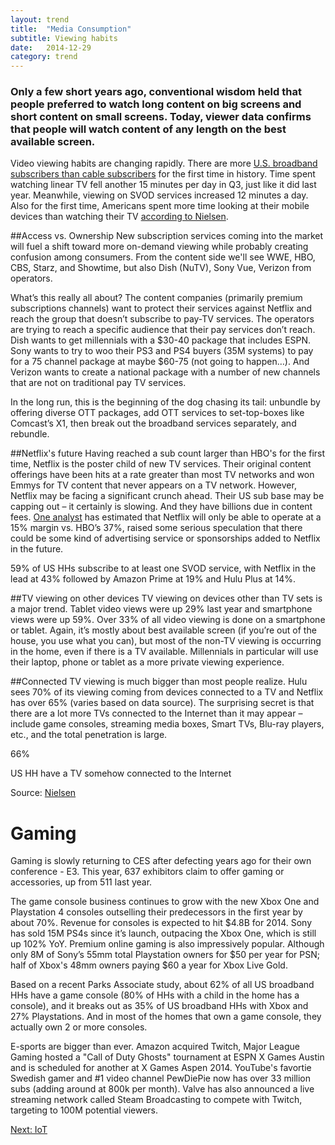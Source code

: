 ```yaml
---
layout: trend
title:  "Media Consumption"
subtitle: Viewing habits
date:   2014-12-29
category: trend
---
```

<section>
<h3>Only a few short years ago, conventional wisdom held that people preferred to watch long content on big screens and short content on small screens. Today, viewer data confirms that people will watch content of any length on the best available screen.</h3>
</section>

Video viewing habits are changing rapidly. There are more [U.S. broadband subscribers than cable subscribers](http://www.multichannel.com/news/technology/cable-broadband-subs-surpass-cable-tv-subs-lrg/383197) for the first time in history. Time spent watching linear TV fell another 15 minutes per day in Q3, just like it did last year. Meanwhile, viewing on SVOD services increased 12 minutes a day. Also for the first time, Americans spent more time looking at their mobile devices than watching their TV [according to Nielsen](http://www.nielsen.com/us/en/insights/news/2014/whats-empowering-the-new-digital-consumer.html). 

##Access vs. Ownership 
New subscription services coming into the market will fuel a shift toward more on-demand viewing while probably creating confusion among consumers. From the content side we'll see WWE, HBO, CBS, Starz, and Showtime, but also Dish (NuTV), Sony Vue, Verizon from operators.

What’s this really all about?  The content companies (primarily premium subscriptions channels) want to protect their services against Netflix and reach the group that doesn’t subscribe to pay-TV services.  The operators are trying to reach a specific audience that their pay services don’t reach. Dish wants to get millennials with a $30-40 package that includes ESPN.  Sony wants to try to woo their PS3 and PS4 buyers (35M systems) to pay for a 75 channel package at maybe $60-75 (not going to happen…). And Verizon wants to create a national package with a number of new channels that are not on traditional pay TV services. 
<!-- 
Will any succeed?  Probably HBO and some of the other premium services driven by great original content (36% said in a [Horizon Media survey](http://www.mediapost.com/publications/article/237098/horizon-media-more-than-one-third-of-consumers-in.html) that they would subscribe to a la carte HBO)...who doesn't love Game of Thrones?.  But they will need to clamp down on password sharing to make it work.  --> 

In the long run, this is the beginning of the dog chasing its tail: unbundle by offering diverse OTT packages, add OTT services to set-top-boxes like Comcast’s X1, then break out the broadband services separately, and rebundle.
<!-- 
#Cord-cutting
Cord-shaving is happening, as is cord-cutting, though it’s not the race to the door some might have you believe. Since 2008, the number of homes with pay-TV has increased 3.77% to 100.7M HH, but the number of non-pay-TV HH have risen 13.6%. 
On average, 74% of HH subscribe to pay TV, 16% have cancelled (at some point, not just recently) and 10% have never subscribed. In 2014, ATT and Verizon added video subs, but all the other pay TV companies lost, and the market evidence is that the primary driver is cost. For those who are cutting the cord, the primary reason stated for doing so is the availability of content from OTT services and on devices that allow  consumers to see content on the TV. According to PwC – number of 18-24 year olds with pay TV subs dropped 6% to just 71% in the last year -->

##Netflix's future
Having reached a sub count larger than HBO's for the first time, Netflix is the poster child of new TV services.  Their original content offerings have been hits at a rate greater than most TV networks and won Emmys for TV content that never appears on a TV network. However, Netflix may be facing a significant crunch ahead.  Their US sub base may be capping out – it certainly is slowing.  And they have billions due in content fees.  [One analyst](http://www.forbes.com/sites/markrogowsky/2014/10/15/netflix-still-mails-dvds-too-but-for-how-much-longer/) has estimated that Netflix will only be able to operate at a 15% margin vs. HBO’s 37%, raised some serious speculation that there could be some kind of advertising service or sponsorships added to Netflix in the future.

59% of US HHs subscribe to at least one SVOD service, with Netflix in the lead at 43% followed by Amazon Prime at 19% and Hulu Plus at 14%.

<!-- <div class="grid">
    <div class="col-1-2-xs">
        <div class="stat">
            <p class="stat-num">59%</p>
            <p class="stat-text">US HH subscribe to at least one SVOD service</p>
        </div>
    </div>
    <div class="col-1-2-xs">      
            <div id="svod" class="chart chart-donut"></div>
    </div>
</div>
 -->
##TV viewing on other devices
TV viewing on devices other than TV sets is a major trend.  Tablet video views were up 29% last year and smartphone views were up 59%.  Over 33% of all video viewing is done on a smartphone or tablet. Again, it’s mostly about best available screen (if you’re out of the house, you use what you can), but most of the non-TV viewing is occurring in the home, even if there is a TV available.  Millennials in particular will use their laptop, phone or tablet as a more private viewing experience.

##Connected TV viewing is much bigger than most people realize.
Hulu sees 70% of its viewing coming from devices connected to a TV and Netflix has over 65% (varies based on data source).  The surprising secret is that there are a lot more TVs connected to the Internet than it may appear – include game consoles, streaming media boxes, Smart TVs, Blu-ray players, etc., and the total penetration is large. 

<div class="stat center-block">
    <p class="stat-num">66%</p>
    <p class="stat-text">US HH have a TV somehow connected to the Internet</p>
    <div class="source pull-right">Source: <a href="http://www.nielsen.com/us/en/insights/news/2014/whats-empowering-the-new-digital-consumer.html">Nielsen</a></div>
</div>


<!-- Game consoles are in over 46% of HHs and 28% use it as their main connected TV device.  At least three quarters use it at least once per week for non-gaming activities and nearly 40% access non-gaming content more than 10 hours per week. Of the HHs with a TV connected to the Internet by a device other than a console, Smart TVs come in second at 20% and small media boxes (SMBs) in third at 12%. While Netflix is available on a wide iOS and Android, it is mostly viewed at home on a big screen. Netflix's 65% connected viewing breaks out to 21% via game consoles/blu-ray players (overwhelmingly game consoles) and 44% on Smart TVs and SMBs. 7% of Netflix viewing is on laptops or desktops and only 7% is on mobile. --> 

<!-- 47% of video consumed on a TV now comes from non-linear sources, which includes time-shifting of linear TV plus other sources like SVOD services.  (Parks).  The primary driver of non-linear viewing is to watch a missed episode of a favorite TV show but for millennials, lower cost and less ads are nearly as important.

As SVOD services grab greater shares of the market, the decline in physical media usage continues - not surprisingly.  There are still 139M people that use DVD or BluRay players, but usage is down 2.4% since last year and 16% since 2011.  And disc sales are off 8%, while rentals in stores fell a full one third - even kiosk rentals are off 11%.  By the end of 2015, streaming services will be a bigger business than all of disc sales and viewers will watch three times as much on streaming as on discs.

The TV is still the primary device for video entertainment of all types or the broad audience (40%) but for millennials, the PC is tops at 37% followed by the TV at 21% and the smartphone comes in third at 17%.  However, for watching traditional TV programming, millennials watch 68% of the time on TV and 19% on their laptop – at the other end of the age spectrum, those over 55 watch 90% of their video on the TV and only 6% on a laptop or PC.

  Binge viewing – a phenomenon created originally by cable network marathons – has become a regular event for consumers, with 42% saying that once or twice a month they watch multiple episodes at one time, and 30% of pay-TV subs say they do it 3-5 times per month.  The favorite device for binge viewing is actually the DVR (43%) followed by traditional pay-TV VOD (19%) and a connected TV device (12%).  And network marathons still count as they rank 4th with 11%.

  Not surprisingly, peak viewing times for video on non-TV devices vary by device – desktop and laptop viewing is primarily during the day and peaks between noon and about 3pm, while tablets look much like TV, peaking in prime time, and smartphone viewing is flatter throughout the day with a slight peak in the evenings. 

  And shifting viewing is even affecting movies – Nielsen says movie attendance by people 12-24 was down 15% in 2014.  Which may have helped create Hollywood’s worst summer in 8 years. – overall attendance in 2014 was running 4.6% below 2013.
 -->

<!-- 
#Advertising Shifts
Advertisers spend money where the people are, and that is evident as dollars move from traditional media to digital media. Print in all forms is suffering and even “older” digital media is losing ground as money moves from display ads to online video.  TV is not exempt from this either as money is shifting from traditional TV to “television” as it exists in many new forms. One estimate says $4B in ad buys shifted in 2014.

Allstate, as an example, plans to move 20% of its ad dollars from TV to online in 2015.

And the data-driven buying and selling of online video is finding its way into TV advertising.  Not in auctions or real time bidding – that may never happen – but in the use of data to “cherry-pick” audiences by agencies and advertisers and “cherry-package” audiences by content providers. 

But to be clear, TV advertising still dwarfs digital video spending and all of digital advertising spending for that matter.  When advertisers want large reach with great engagement and exposure, TV is still the top buy.

Connected TV is become a desirable ad destination for buyers – it has TV-like engagement and quality without ad fraud and it reaches the unreachables on TV.  Nielsen will start using audio fingerprinting (ACR) to track SVOD and OTT services, which will make the advertising much easier to buy and sell.

Major digital advertising companies have grown larger than any traditional media.  Google is now larger that any “old media” with nearly $70B in ad revenue – Google alone is as big as half the global TV advertising spend.  And advertising is shifting to mobile as well.  As US digital companies expand globally, they expand their audience but not necessarily their revenue base - Facebook gets 72% of its revenue ($2.7B in Q2) from US, Canada and Europe, but only 38% of the people (1.3B total/mo)

Time-shifting is becoming increasingly important in advertising buying for TV, and for the first time, ad deals are being made around “C7” or total viewing over a 7 day period.  As an example, let’s look at the viewing of FX’s “Sons of Anarchy.”  In 2008 when the show premiered, 77% of the viewing was live and live plus same day was 85%.  By season 6 in 2013, only 43% was live and live plus same day was down to 62%.  31% of the viewing came in days 1-3 and total viewing in the week following a show’s premiere represented 38% of the total audience.

Advertising in long form “TV” content is growing via the Internet.  Total video views grew by 23% last year and ad views by 30%, but advertising in long form video (over 10 minutes) grew by 41%. -->

</div>
<div class="jumbo-inner jumbo--tablet">
	<div class="container container-wide">
		<div class="jumbo-text vcenter">
			<h1 class="hero">Gaming</h1>
		</div>
	</div>
</div>
<div class="container container-wide">

Gaming is slowly returning to CES after defecting years ago for their own conference - E3.  This year, 637 exhibitors claim to offer gaming or accessories, up from 511 last year.

The game console business continues to grow with the new Xbox One and Playstation 4 consoles outselling their predecessors in the first year by about 70%.  Revenue for consoles is expected to hit $4.8B for 2014.  Sony has sold 15M PS4s since it’s launch, outpacing the Xbox One, which is still up 102% YoY. Premium online gaming is also impressively popular. Although only 8M of Sony’s 55mm total Playstation owners for $50 per year for PSN; half of Xbox's 48mm owners paying $60 a year for Xbox Live Gold.

Based on a recent Parks Associate study, about 62% of all US broadband HHs have a game console (80% of HHs with a child in the home has a console), and it breaks out as 35% of US broadband HHs with Xbox and 27% Playstations. And in most of the homes that own a game console, they actually own 2 or more consoles.

E-sports are bigger than ever. Amazon acquired Twitch, Major League Gaming hosted a "Call of Duty Ghosts" tournament at ESPN X Games Austin and is scheduled for another at X Games Aspen 2014. YouTube's favortie Swedish gamer and #1 video channel PewDiePie now has over 33 million subs (adding around at 800k per month). Valve has also announced a live streaming network called Steam Broadcasting to compete with Twitch, targeting to 100M potential viewers.

<a href="/trend/2014/12/17/iot/" style="margin:40px 0;" class="btn btn-primary">Next: IoT</a>
